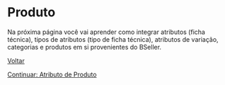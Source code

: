 # Produto

Na próxima página você vai aprender como integrar atributos (ficha técnica), tipos de atributos (tipo de ficha técnica), atributos de variação, categorias e produtos em si provenientes do BSeller.

[Voltar](../../README.md)

[Continuar: Atributo de Produto](catalog/ATTRIBUTE.md)
